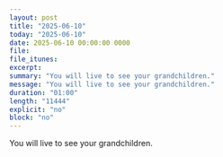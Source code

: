 ```yaml
---
layout: post
title: "2025-06-10"
today: "2025-06-10"
date: 2025-06-10 00:00:00 0000
file:
file_itunes:
excerpt:
summary: "You will live to see your grandchildren."
message: "You will live to see your grandchildren."
duration: "01:00"
length: "11444"
explicit: "no"
block: "no"
---
```

You will live to see your grandchildren.

